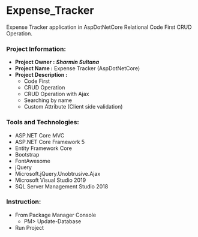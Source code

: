# Expense_Tracker
Expense Tracker application in AspDotNetCore Relational Code First CRUD Operation.
### Project Information: 
   * __Project Owner :__ *__Sharmin Sultana__*
   * __Project Name :__ Expense Tracker (AspDotNetCore)
   * __Project Description :__  
        * Code First
        * CRUD Operation
        * CRUD Operation with Ajax
        * Searching by name
        * Custom Attribute (Client side validation)
### Tools and Technologies:
   * ASP.NET Core MVC
   * ASP.NET Core Framework 5
   * Entity Framework Core
   * Bootstrap
   * FontAwesome
   * jQuery
   * Microsoft.jQuery.Unobtrusive.Ajax
   * Microsoft Visual Studio 2019	
   * SQL Server Management Studio 2018	 
### Instruction:
  * From Package Manager Console 
    * PM> Update-Database
  * Run Project
